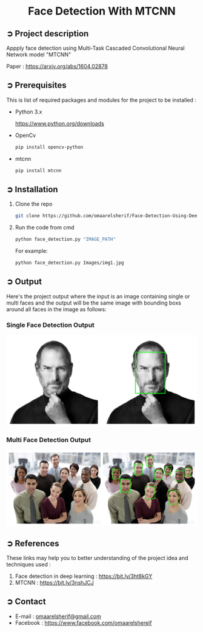 
<!-- PROJECT TITLE -->
<h1 align="center">Face Detection With MTCNN</h1>

<!-- PROJECT DESCRIPTION -->
## ➲ Project description
Appply face detection using Multi-Task Cascaded Convolutional Neural Network model "MTCNN" 

Paper : https://arxiv.org/abs/1604.02878

<!-- PREREQUISTIES -->
## ➲ Prerequisites
This is list of required packages and modules for the project to be installed :
* Python 3.x

  <https://www.python.org/downloads>
  
* OpenCv 
  ```sh
  pip install opencv-python
  ```
* mtcnn
  ```sh
  pip install mtcnn
  ```

<!-- INSTALLATION -->
## ➲ Installation
1. Clone the repo
   ```sh
   git clone https://github.com/omaarelsherif/Face-Detection-Using-Deep-Learning.git
   ```
2. Run the code from cmd
   ```sh
   python face_detection.py "IMAGE_PATH"
   ```
   For example:
   ```sh
   python face_detection.py Images/img1.jpg
   ```
   
<!-- OUTPUT -->
## ➲ Output
Here's the project output where the input is an image containing single or multi faces and the output will be the same image with bounding boxs around all faces in the image as follows:
<h3>Single Face Detection Output</h3>

![alt text for screen readers](/Output/output1.jpg "Single Face Detection Output")

<h3>Multi Face Detection Output</h3>

![alt text for screen readers](/Output/output2.jpg "MultiFace Detection Output")

<!-- REFERENCES -->
## ➲ References
These links may help you to better understanding of the project idea and techniques used :
1. Face detection in deep learning : https://bit.ly/3ht8kGY 
2. MTCNN : https://bit.ly/3nshJCJ

<!-- CONTACT -->
## ➲ Contact
- E-mail :  [omaarelsherif@gmail.com](mailto:omaarelsherif@gmail.com)
- Facebook : https://www.facebook.com/omaarelshereif
